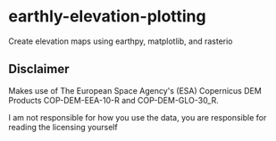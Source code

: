 # earthly-elevation-plotting

Create elevation maps using earthpy, matplotlib, and rasterio

## Disclaimer
  Makes use of The European Space Agency's (ESA) Copernicus DEM Products COP-DEM-EEA-10-R and COP-DEM-GLO-30_R. 
  
  I am not responsible for how you use the data, you are responsible for reading the licensing yourself
